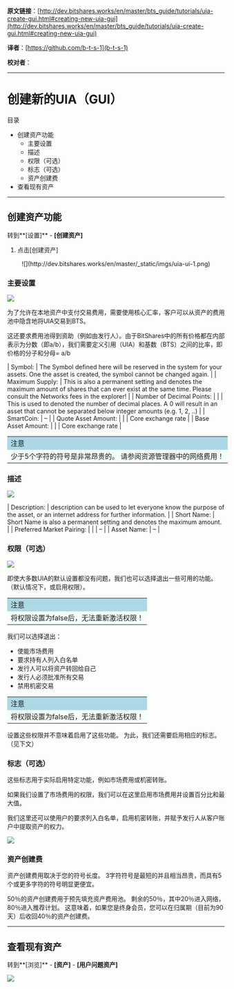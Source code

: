   **原文链接**：[http://dev.bitshares.works/en/master/bts_guide/tutorials/uia-create-gui.html#creating-new-uia-gui](http://dev.bitshares.works/en/master/bts_guide/tutorials/uia-create-gui.html#creating-new-uia-gui)
 
 **译者**：[https://github.com/b-t-s-1](b-t-s-1)
 
 **校对者**：   

***

# 创建新的UIA（GUI）

目录

* 创建资产功能
  - 主要设置
  - 描述
  - 权限（可选）
  - 标志（可选）
  - 资产创建费
* 查看现有资产

***

## 创建资产功能

转到**[设置]** - **[创建资产]**

1. 点击[创建资产]   
 
<center>![](http://dev.bitshares.works/en/master/_static/imgs/uia-ui-1.png)</center>  

### 主要设置    

![](http://dev.bitshares.works/en/master/_static/imgs/uia-ui-3-primary.png)

为了允许在本地资产中支付交易费用，需要使用核心汇率，客户可以从资产的费用池中隐含地将UIA交易到BTS。

这还要求费用池得到资助（例如由发行人）。由于BitShares中的所有价格都在内部表示为分数（即a/b），我们需要定义引用（UIA）和基数（BTS）之间的比率，即价格的分子和分母= a/b

| Symbol: | The Symbol defined here will be reserved in the system for your assets. One the asset is created, the symbol cannot be changed again. |
| Maximum Supply: | This is also a permanent setting and denotes the maximum amount of shares that can ever exist at the same time.       Please consult the Networks fees in the explorer! |
| Number of Decimal Points: |
|  | This is used to denoted the number of decimal places. A 0 will result in an asset that cannot be separated below integer amounts (e.g. 1, 2, ..) |
| SmartCoin: | – |
| Quote Asset Amount: |
|  | Core exchange rate |
| Base Asset Amount: |
|  | Core exchange rate |

 <table style="width: 750px;"><tbody>
    <tr>
        <td bgcolor="LightBlue">注意</td>
    </tr>
    <tr>
        <td bgcolor="MintCream">少于5个字符的符号是非常昂贵的。 请参阅资源管理器中的网络费用！</td>
    </tr>
</table>

### 描述    

![](http://dev.bitshares.works/en/master/_static/imgs/uia-ui-4-description.png)

| Description: | description can be used to let everyone know the purpose of the asset, or an internet address for further information. |
| Short Name: | Short Name is also a permanent setting and denotes the maximum amount. |
| Preferred Market Pairing: |
|  | – |
| Asset Name: | – |

### 权限（可选）    

![](http://dev.bitshares.works/en/master/_static/imgs/uia-ui-5-permissions.png)

即使大多数UIA的默认设置都没有问题，我们也可以选择退出一些可用的功能。 （默认情况下，或启用权限）。

 <table style="width: 750px;"><tbody>
    <tr>
        <td bgcolor="LightBlue">注意</td>
    </tr>
    <tr>
        <td bgcolor="MintCream">将权限设置为false后，无法重新激活权限！</td>
    </tr>
</table>

我们可以选择退出：

* 使能市场费用
* 要求持有人列入白名单
* 发行人可以将资产转回给自己
* 发行人必须批准所有交易
* 禁用机密交易

 <table style="width: 750px;"><tbody>
    <tr>
        <td bgcolor="LightBlue">注意</td>
    </tr>
    <tr>
        <td bgcolor="MintCream">将权限设置为false后，无法重新激活权限！</td>
    </tr>
</table>

设置这些权限并不意味着启用了这些功能。 为此，我们还需要启用相应的标志。 （见下文）

### 标志（可选）

这些标志用于实际启用特定功能，例如市场费用或机密转账。

如果我们设置了市场费用的权限，我们可以在这里启用市场费用并设置百分比和最大值。

我们这里还可以使用户的要求列入白名单，启用机密转账，并赋予发行人从客户账户中提取资产的权力。  
  
![](http://dev.bitshares.works/en/master/_static/imgs/uia-ui-6-flag.png)

### 资产创建费

资产创建费用取决于您的符号长度。 3字符符号是最短的并且相当昂贵，而具有5个或更多字符的符号明显更便宜。

50％的资产创建费用于预先填充资产费用池。 剩余的50％，其中20％进入网络，80％进入推荐计划。 这意味着，如果您是终身会员，您可以在归属期（目前为90天）后收回40％的资产创建费。

***

## 查看现有资产

转到**[浏览]** - **[资产]** - **[用户问题资产]**  
  
![](http://dev.bitshares.works/en/master/_static/imgs/uia-ui-7.png)




